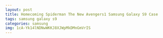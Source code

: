 ```yaml
---
layout: post
title: Homecoming Spiderman The New Avengers1 Samsung Galaxy S9 Case
tags: samsung galaxy s9
categories: samsung
img: 1cA-Yk14lNDNwWKKJ8XJWpMkDMnGmVrIS
---
```

